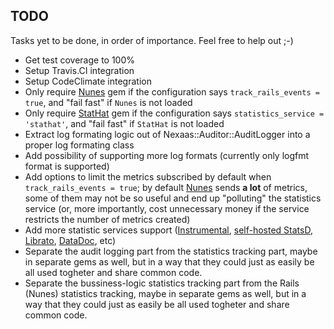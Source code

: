 ## TODO

Tasks yet to be done, in order of importance. Feel free to help out ;-)

- Get test coverage to 100%
- Setup Travis.CI integration
- Setup CodeClimate integration
- Only require [Nunes](https://github.com/jnunemaker/nunes) gem if the configuration says `track_rails_events = true`, and "fail fast" if `Nunes` is not loaded
- Only require [StatHat](https://github.com/patrickxb/stathat) gem if the configuration says `statistics_service = 'stathat'`, and "fail fast" if `StatHat` is not loaded
- Extract log formating logic out of Nexaas::Auditor::AuditLogger into a proper log formating class
- Add possibility of supporting more log formats (currently only logfmt format is supported)
- Add options to limit the metrics subscribed by default when `track_rails_events = true`; by default [Nunes](https://github.com/jnunemaker/nunes) sends **a lot** of metrics, some of them may not be so useful and end up "polluting" the statistics service (or, more importantly, cost unnecessary money if the service restricts the number of metrics created)
- Add more statistic services support ([Instrumental](https://instrumentalapp.com/), [self-hosted StatsD](https://github.com/etsy/statsd), [Librato](https://www.librato.com/), [DataDoc](https://www.datadoghq.com/), etc)
- Separate the audit logging part from the statistics tracking part, maybe in separate gems as well, but in a way that they could just as easily be all used togheter and share common code.
- Separate the bussiness-logic statistics tracking part from the Rails (Nunes) statistics tracking, maybe in separate gems as well, but in a way that they could just as easily be all used togheter and share common code.
